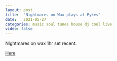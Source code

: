 ```yaml
---
layout: post
title:  "Nightmares on Wax plays at Pykes"
date:   2021-05-27
categories: music soul tunes house dj cool live
video: false
---
```


Nightmares on wax 1hr set recent.  

[Here](https://livestream.com/accounts/28304265/events/8599771/videos/221563099)






